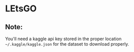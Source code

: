 # LEtsGO

## Note:
You'll need a kaggle api key stored in the proper location `~/.kaggle/kaggle.json` for the dataset to download properly.